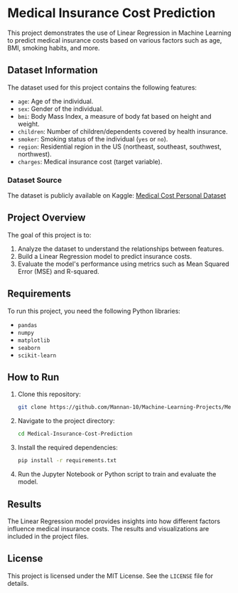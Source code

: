 # Medical Insurance Cost Prediction

This project demonstrates the use of Linear Regression in Machine Learning to predict medical insurance costs based on various factors such as age, BMI, smoking habits, and more.

## Dataset Information

The dataset used for this project contains the following features:
- `age`: Age of the individual.
- `sex`: Gender of the individual.
- `bmi`: Body Mass Index, a measure of body fat based on height and weight.
- `children`: Number of children/dependents covered by health insurance.
- `smoker`: Smoking status of the individual (`yes` or `no`).
- `region`: Residential region in the US (northeast, southeast, southwest, northwest).
- `charges`: Medical insurance cost (target variable).

### Dataset Source
The dataset is publicly available on Kaggle: [Medical Cost Personal Dataset](https://www.kaggle.com/datasets/mirichoi0218/insurance)

## Project Overview

The goal of this project is to:
1. Analyze the dataset to understand the relationships between features.
2. Build a Linear Regression model to predict insurance costs.
3. Evaluate the model's performance using metrics such as Mean Squared Error (MSE) and R-squared.

## Requirements

To run this project, you need the following Python libraries:
- `pandas`
- `numpy`
- `matplotlib`
- `seaborn`
- `scikit-learn`

## How to Run

1. Clone this repository:
    ```bash
    git clone https://github.com/Mannan-10/Machine-Learning-Projects/Medical-Insurance-Cost-Prediction.git
    ```
2. Navigate to the project directory:
    ```bash
    cd Medical-Insurance-Cost-Prediction
    ```
3. Install the required dependencies:
    ```bash
    pip install -r requirements.txt
    ```
4. Run the Jupyter Notebook or Python script to train and evaluate the model.

## Results

The Linear Regression model provides insights into how different factors influence medical insurance costs. The results and visualizations are included in the project files.

## License

This project is licensed under the MIT License. See the `LICENSE` file for details.

